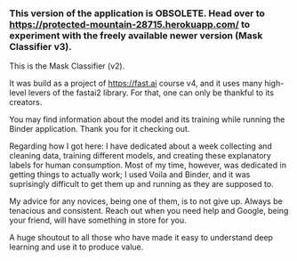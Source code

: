 ### This version of the application is OBSOLETE. Head over to https://protected-mountain-28715.herokuapp.com/ to experiment with the freely available newer version (Mask Classifier v3).

This is the Mask Classifier (v2). 

It was build as a project of https://fast.ai course v4, and it uses many high-level levers of the fastai2 library. For that, one can only be thankful to its creators.

You may find information about the model and its training while running the Binder application. Thank you for it checking out.


Regarding how I got here:
I have dedicated about a week collecting and cleaning data, training different models, and creating these explanatory labels for human consumption. Most of my time, however, was dedicated in getting things to actually work; I used Voila and Binder, and it was suprisingly difficult to get them up and running as they are supposed to.

My advice for any novices, being one of them, is to not give up. Always be tenacious and consistent. Reach out when you need help and Google, being your friend, will have 
something in store for you. 

A huge shoutout to all those who have made it easy to understand deep learning and use it to produce value.
